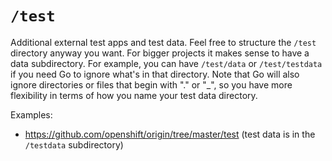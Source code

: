 # `/test`

Additional external test apps and test data. Feel free to structure the `/test` directory anyway you want.
For bigger projects it makes sense to have a data subdirectory. For example, you can have `/test/data`
or `/test/testdata` if you need Go to ignore what's in that directory. Note that Go will also ignore
directories or files that begin with "." or "\_", so you have more flexibility in terms of how you name
your test data directory.

Examples:
* https://github.com/openshift/origin/tree/master/test (test data is in the `/testdata` subdirectory)
